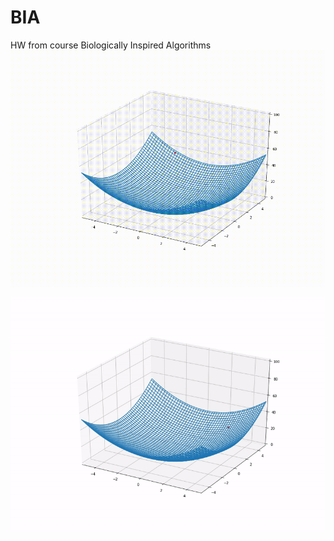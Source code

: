 # BIA
HW from course Biologically Inspired Algorithms 
![grab-landing-page](https://github.com/ens-a/BIA/blob/main/gifs/3-Annealing.gif)



![grab-landing-page](https://github.com/ens-a/BIA/blob/main/gifs/2-Hill_climbing.gif)
